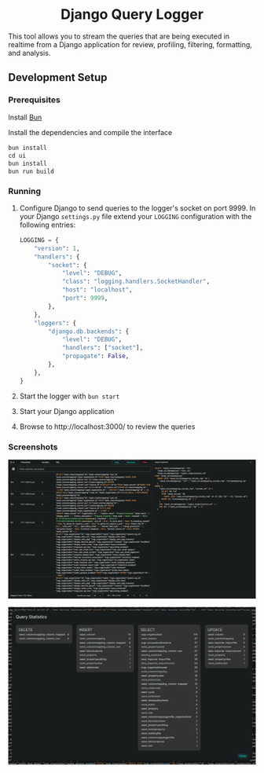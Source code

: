 <h1 align="center">Django Query Logger</h1>

This tool allows you to stream the queries that are being executed in realtime from a Django application for review, profiling, filtering, formatting, and analysis.

## Development Setup

### Prerequisites

Install [Bun](https://bun.sh/)

Install the dependencies and compile the interface

```
bun install
cd ui
bun install
bun run build
```

### Running

1. Configure Django to send queries to the logger's socket on port 9999. In your Django `settings.py` file extend your `LOGGING` configuration with the following entries:

    ```python
    LOGGING = {
        "version": 1,
        "handlers": {
            "socket": {
                "level": "DEBUG",
                "class": "logging.handlers.SocketHandler",
                "host": "localhost",
                "port": 9999,
            },
        },
        "loggers": {
            "django.db.backends": {
                "level": "DEBUG",
                "handlers": ["socket"],
                "propagate": False,
            },
        },
    }
    ```
2. Start the logger with `bun start`
3. Start your Django application
4. Browse to http://localhost:3000/ to review the queries

### Screenshots

![Django Query Logger queries](ui/.media/ui.webp)

![Django Query Logger stats](ui/.media/stats.webp)
